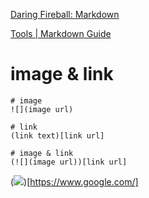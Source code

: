 [Daring Fireball: Markdown](https://daringfireball.net/projects/markdown/)

[Tools | Markdown Guide](https://www.markdownguide.org/tools/)

# image & link

```
# image
![](image url)

# link
(link text)[link url]

# image & link
(![](image url))[link url]
```

(![](https://www.google.com/images/branding/googlelogo/2x/googlelogo_color_272x92dp.png))[https://www.google.com/]
